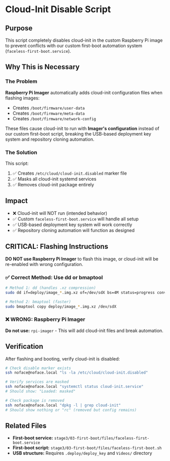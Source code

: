 # Cloud-Init Disable Script

## Purpose

This script completely disables cloud-init in the custom Raspberry Pi image to prevent conflicts with our custom first-boot automation system (`faceless-first-boot.service`).

## Why This is Necessary

### The Problem

**Raspberry Pi Imager** automatically adds cloud-init configuration files when flashing images:
- Creates `/boot/firmware/user-data`
- Creates `/boot/firmware/meta-data`
- Creates `/boot/firmware/network-config`

These files cause cloud-init to run with **Imager's configuration** instead of our custom first-boot script, breaking the USB-based deployment key system and repository cloning automation.

### The Solution

This script:
1. ✅ Creates `/etc/cloud/cloud-init.disabled` marker file
2. ✅ Masks all cloud-init systemd services
3. ✅ Removes cloud-init package entirely

## Impact

- ❌ Cloud-init will NOT run (intended behavior)
- ✅ Custom `faceless-first-boot.service` will handle all setup
- ✅ USB-based deployment key system will work correctly
- ✅ Repository cloning automation will function as designed

## CRITICAL: Flashing Instructions

**DO NOT use Raspberry Pi Imager** to flash this image, or cloud-init will be re-enabled with wrong configuration.

### ✅ Correct Method: Use dd or bmaptool

```bash
# Method 1: dd (handles .xz compression)
sudo dd if=deploy/image_*.img.xz of=/dev/sdX bs=4M status=progress conv=fsync

# Method 2: bmaptool (faster)
sudo bmaptool copy deploy/image_*.img.xz /dev/sdX
```

### ❌ WRONG: Raspberry Pi Imager
**Do not use:** `rpi-imager` - This will add cloud-init files and break automation.

## Verification

After flashing and booting, verify cloud-init is disabled:

```bash
# Check disable marker exists
ssh noface@noface.local "ls -la /etc/cloud/cloud-init.disabled"

# Verify services are masked
ssh noface@noface.local "systemctl status cloud-init.service"
# Should show: "Loaded: masked"

# Check package is removed
ssh noface@noface.local "dpkg -l | grep cloud-init"
# Should show nothing or "rc" (removed but config remains)
```

## Related Files

- **First-boot service:** `stage3/03-first-boot/files/faceless-first-boot.service`
- **First-boot script:** `stage3/03-first-boot/files/faceless-first-boot.sh`
- **USB structure:** Requires `.deploy/deploy_key` and `Videos/` directory
